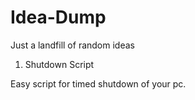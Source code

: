# Idea-Dump
Just a landfill of random ideas


1. Shutdown Script

Easy script for timed shutdown of your pc.
